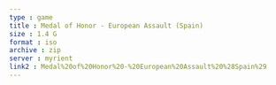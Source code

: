 ```yaml
---
type : game
title : Medal of Honor - European Assault (Spain)
size : 1.4 G
format : iso
archive : zip
server : myrient
link2 : Medal%20of%20Honor%20-%20European%20Assault%20%28Spain%29
---
```

